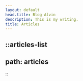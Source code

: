 ```yaml
---
layout: default
head.title: Blog Alvin
description: This is my writing.
title: Articles
---
```


::articles-list
---
path: articles
---
::
